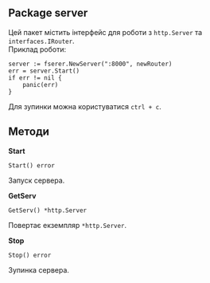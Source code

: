 ## Package server
Цей пакет містить інтерфейс для роботи з ``http.Server`` та ``interfaces.IRouter``.<br>
Приклад роботи:
```
server := fserer.NewServer(":8000", newRouter)
err = server.Start()
if err != nil {
    panic(err)
}
```
Для зупинки можна користуватися ``ctrl + c``.

## Методи
__Start__
```
Start() error
```
Запуск сервера.

__GetServ__
```
GetServ() *http.Server
```
Повертає екземпляр ``*http.Server``.

__Stop__
```
Stop() error
```
Зупинка сервера.
